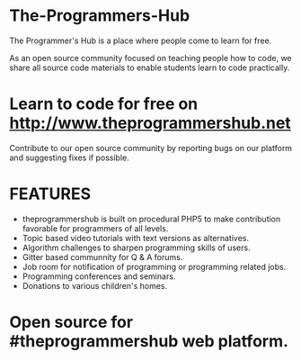 # The-Programmers-Hub
The Programmer's Hub is a place where people come to learn for free.


As an open source community focused on teaching people how to code, we share all source code materials
to enable students learn to code practically.

# Learn to code for free on http://www.theprogrammershub.net
 Contribute to our open source community by reporting bugs on our platform and suggesting fixes if possible.
# FEATURES
* theprogrammershub is built on procedural PHP5 to make contribution favorable for programmers of all levels.
* Topic based video tutorials with text versions as alternatives.
* Algorithm challenges to sharpen programming skills of users.
* Gitter based communnity for Q & A forums.
* Job room for notification of programming or programming related jobs.
* Programming conferences and seminars.
* Donations to various children's homes.

# Open source for #theprogrammershub web platform.
